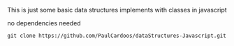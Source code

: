 This is just some basic data structures implements with classes in javascript

no dependencies needed

```
git clone https://github.com/PaulCardoos/dataStructures-Javascript.git

```


